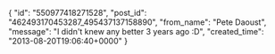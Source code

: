  {
   "id": "550977418271528",
   "post_id": "462493170453287_495437137158890",
   "from_name": "Pete Daoust",
   "message": "I didn't knew any better 3 years ago :D",
   "created_time": "2013-08-20T19:06:40+0000"
 }
